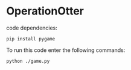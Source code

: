 # OperationOtter

code dependencies:

`pip install pygame`

To run this code enter the following commands:

`python ./game.py`

